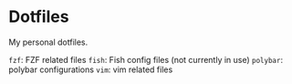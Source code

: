 # Dotfiles

My personal dotfiles.

`fzf`: FZF related files
`fish`: Fish config files (not currently in use)
`polybar`: polybar configurations
`vim`: vim related files
